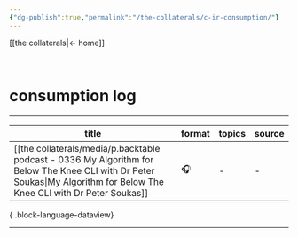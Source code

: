 ```yaml
---
{"dg-publish":true,"permalink":"/the-collaterals/c-ir-consumption/"}
---
```



[[the collaterals\|← home]]

<br>

# consumption log
---


| title                                                                                                                                                                      | format | topics | source |
| -------------------------------------------------------------------------------------------------------------------------------------------------------------------------- | ------ | ------ | ------ |
| [[the collaterals/media/p.backtable podcast - 0336 My Algorithm for Below The Knee CLI with Dr Peter Soukas\|My Algorithm for Below The Knee CLI with Dr Peter Soukas]] | 🎧     | \-     | \-     |

{ .block-language-dataview}





---

